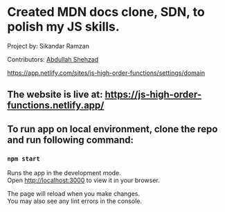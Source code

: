 # Created MDN docs clone, SDN, to polish my JS skills.

Project by: Sikandar Ramzan

Contributors: [Abdullah Shehzad](https://github.com/abdullahshahzad7890)

https://app.netlify.com/sites/js-high-order-functions/settings/domain

## The website is live at: https://js-high-order-functions.netlify.app/

## To run app on local environment, clone the repo and run following command:

### `npm start`

Runs the app in the development mode.\
Open [http://localhost:3000](http://localhost:3000) to view it in your browser.

The page will reload when you make changes.\
You may also see any lint errors in the console.
